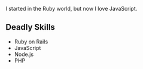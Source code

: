 I started in the Ruby world, but now I love JavaScript.

## Deadly Skills

* Ruby on Rails
* JavaScript
* Node.js
* PHP
